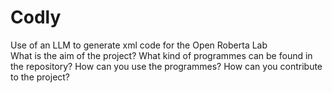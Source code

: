 # Codly
Use of an LLM to generate xml code for the Open Roberta Lab   
What is the aim of the project?
What kind of programmes can be found in the repository?
How can you use the programmes?
How can you contribute to the project?
